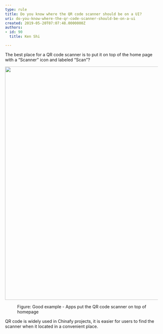 ```yaml
---
type: rule
title: Do you know where the QR code scanner should be on a UI?
uri: do-you-know-where-the-qr-code-scanner-should-be-on-a-ui
created: 2019-05-20T07:07:48.0000000Z
authors:
- id: 90
  title: Ken Shi

---
```




<span class='intro'> The best place for a QR code scanner is to put it on top of the home page with a “Scanner” icon and labeled “Scan”?<br> </span>

<dl class="ssw15-rteElement-ImageArea"><img src="./qr%20scanner%20on%20UI.png" alt="" style="width&#58;770px;" /> 
</dl><dd class="ssw15-rteElement-FigureGood">
   Figure&#58; Good example - Apps put the QR code scanner on top of  homepage<br></dd><p>QR  code is widely used in Chinafy projects, it is easier for users to find the scanner when it located in a convenient place.​​<br></p>


